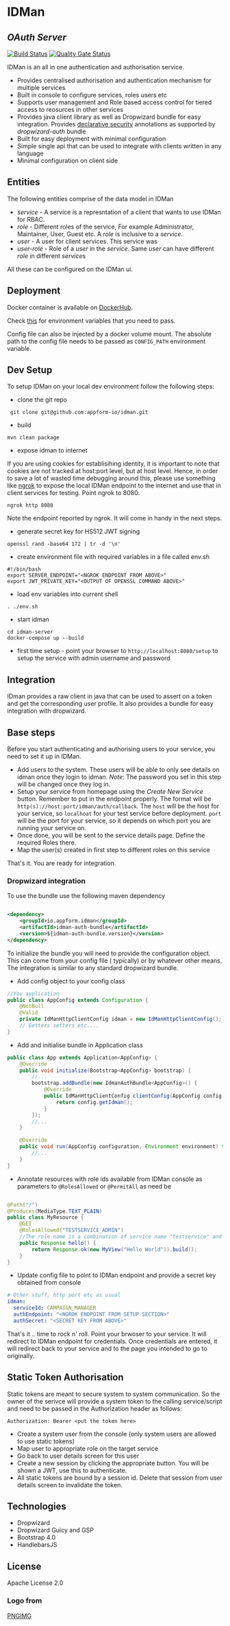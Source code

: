 # IDMan

## _OAuth Server_

[![Build Status](https://github.com/appform-io/idman/actions/workflows/github-ci.yml/badge.svg?branch=master)](https://github.com/appform-io/idman/actions/workflows/github-ci.yml)
[![Quality Gate Status](https://sonarcloud.io/api/project_badges/measure?project=appform-io_idman&metric=alert_status)](https://sonarcloud.io/dashboard?id=appform-io_idman)

IDMan is an all in one authentication and authorisation service.

* Provides centralised authorisation and authentication mechanism for multiple services
* Built in console to configure services, roles users etc
* Supports user management and Role based access control for tiered access to reosurces in other services
* Provides java client library as well as Dropwizard bundle for easy integration.
  Provides [declarative security](https://docs.oracle.com/cd/E19798-01/821-1841/gjgcq/index.html) annotations as
  supported by *dropwizard-auth* bundle
* Built for easy deployment with minimal configuration
* Simple single api that can be used to integrate with clients written in any language
* Minimal configuration on client side

## Entities

The following entities comprise of the data model in IDMan

* *service* - A service is a represntation of a client that wants to use IDMan for RBAC.
* *role* - Different roles of the service, For example Administrator, Maintainer, User, Guest etc. A *role* is inclusive
  to a *service*.
* *user* - A user for client services. This service was
* *user-role* - Role of a *user* in the *service*. Same *user* can have different *role* in different *service*s

All these can be configured on the IDMan ui.

## Deployment

Docker container is available on [DockerHub](https://hub.docker.com/r/santanusinha/idman/tags?page=1&ordering=last_updated).

Check [this](https://github.com/appform-io/idman/blob/master/idman-server/config/docker.yml) for environment variables that you need to pass.

Config file can also be injected by a docker volume mount. The absolute path to the config file needs to be passed as `CONFIG_PATH` environment variable.



## Dev Setup

To setup IDMan on your local dev environment follow the following steps:

* clone the git repo

```shell
 git clone git@github.com:appform-io/idman.git
```

* build

```shell
mvn clean package
```

* expose idman to internet

If you are using cookies for establisihing identity, it is important to note that cookies are not tracked at host:port
level, but at host level. Hence, in order to save a lot of wasted time debugging around this, please use something
like [ngrok](https://ngrok.com/) to expose the local IDMan endpoint to the internet and use that in client services for
testing. Point ngrok to 8080.

```shell
ngrok http 8080
```

Note the endpoint reported by ngrok. It will come in handy in the next steps.

* generate secret key for HS512 JWT signing

```shell
openssl rand -base64 172 | tr -d '\n'
```

* create environment file with required variables in a file called env.sh

```shell
#!/bin/bash
export SERVER_ENDPOINT="<NGROK ENDPOINT FROM ABOVE>"
export JWT_PRIVATE_KEY="<OUTPUT OF OPENSSL COMMAND ABOVE>"
```

* load env variables into current shell

```shell
. ./env.sh
```

* start idman

```shell
cd idman-server
docker-compose up --build
```

* first time setup - point your browser to `http://localhost:8080/setup` to setup the service with admin username and
  password

## Integration

IDman provides a raw client in java that can be used to assert on a token and get the corresponding user profile. It
also provides a bundle for easy integration with dropwizard.

## Base steps

Before you start authenticating and authorising users to your service, you need to set it up in IDMan.

* Add users to the system. These users will be able to only see details on idman once they login to idman. _Note_: The
  password you set in this step will be changed once they log in.
* Setup your service from homepage using the *Create New Service* button. Remember to put in the endpoint properly. The
  format will be `http(s)://host:port/idman/auth/callback`. The `host` will be the host for your service, so `localhoat`
  for your test service before deployment. `port` will be the port for your service, so it depends on which port you are
  running your service on.
* Once done, you will be sent to the service details page. Define the required Roles there.
* Map the user(s) created in first step to different roles on this service

That's it. You are ready for integration.

### Dropwizard integration

To use the bundle use the following maven dependency

```xml

<dependency>
    <groupId>io.appform.idman</groupId>
    <artifactId>idman-auth-bundle</artifactId>
    <version>${idman-auth-bundle.version}</version>
</dependency>
```

To initialize the bundle you will need to provide the configuration object. This can come from your config file (
typically) or by whatever other means. The integration is similar to any standard dropwizard bundle.

* Add config object to your config class

```java
//You application
public class AppConfig extends Configuration {
    @NotNull
    @Valid
    private IdManHttpClientConfig idman = new IdManHttpClientConfig();
    // Getters setters etc....
}
```

* Add and initialise bundle in Application class

```java
public class App extends Application<AppConfig> {
    @Override
    public void initialize(Bootstrap<AppConfig> bootstrap) {
        //...
        bootstrap.addBundle(new IdmanAuthBundle<AppConfig>() {
            @Override
            public IdManHttpClientConfig clientConfig(AppConfig config) {
                return config.getIdman();
            }
        });
        //...
    }

    @Override
    public void run(AppConfig configuration, Environment environment) throws Exception {
        //...
    }
}
```

* Annotate resources with role ids available from IDMan console as parameters to `@RolesAllowed` or `@PermitAll` as need
  be

```java

@Path("/")
@Produces(MediaType.TEXT_PLAIN)
public class MyResource {
    @GET
    @RolesAllowed("TESTSERVICE_ADMIN")
    //The role name is a combination of service name "testservice" and role "admin". It can be found on idman console
    public Response hello() {
        return Response.ok(new MyView("Hello World")).build();
    }
}
```

* Update config file to point to IDMan endpoint and provide a secret key obtained from console

```yaml
# Other stuff, http port etc as usual
idman:
  serviceId: CAMPAIGN_MANAGER
  authEndpoint: "<NGROK ENDPOINT FROM SETUP SECTION>"
  authSecret: "<SECRET KEY FROM ABOVE>"
```

That's it .. time to rock n' roll. Point your brwoser to your service. It will redirect to IDMan endpoint for
credentials. Once credentials are entered, it will redirect back to your service and to the page you intended to go to
originally.

## Static Token Authorisation

Static tokens are meant to secure system to system communication. So the owner of the serivce will provide a system
token to the calling service/script and need to be passed in the Authorization header as follows:

```
Authorization: Bearer <put the token here>
```

- Create a system user from the console (only system users are allowed to use static tokens)
- Map user to appropriate role on the target service
- Go back to user details screen for this user
- Create a new session by clicking the appropriate button. You will be shown a JWT, use this to authenticate.
- All static tokens are bound by a session id. Delete that session from user details screen to invalidate the token.

## Technologies

- Dropwizard
- Dropwizard Guicy and GSP
- Bootstrap 4.0
- HandlebarsJS

## License

Apache License 2.0

### Logo from

[PNGIMG](http://pngimg.com/image/67817)
